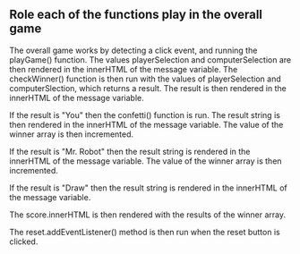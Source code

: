 ## Role each of the functions play in the overall game

The overall game works by detecting a click event, and running the playGame() function. The values playerSelection and computerSelection are then rendered in the innerHTML of the message variable. The checkWinner() function is then run with the values of playerSelection and computerSlection, which returns a result. The result is then rendered in the innerHTML of the message variable.

If the result is "You" then the confetti() function is run. The result string is then rendered in the innerHTML of the message variable. The value of the winner array is then incremented.

If the result is "Mr. Robot" then the result string is rendered in the innerHTML of the message variable. The value of the winner array is then incremented.

If the result is "Draw" then the result string is rendered in the innerHTML of the message variable.

The score.innerHTML is then rendered with the results of the winner array.

The reset.addEventListener() method is then run when the reset button is clicked.
